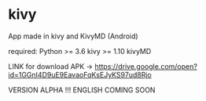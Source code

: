# kivy
App made in kivy and KivyMD (Android)

required: Python >= 3.6
kivy >= 1.10
kivyMD

LINK for download APK -> https://drive.google.com/open?id=1GGnI4D9uE9EavaoFqKsEJyKS97ud8Rjo

VERSION ALPHA !!! 
ENGLISH COMING SOON
